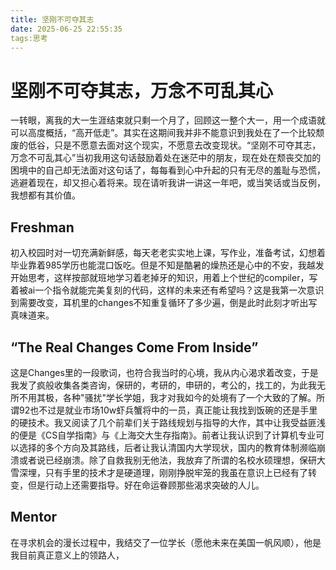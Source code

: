 ```yaml
---
title: 坚刚不可夺其志
date: 2025-06-25 22:55:35
tags:思考
---
```


# 坚刚不可夺其志，万念不可乱其心

一转眼，离我的大一生涯结束就只剩一个月了，回顾这一整个大一，用一个成语就可以高度概括，“高开低走”。其实在这期间我并非不能意识到我处在了一个比较颓废的低谷，只是不愿意去面对这个现实，不愿意去改变现状。“坚刚不可夺其志，万念不可乱其心”当初我用这句话鼓励着处在迷茫中的朋友，现在处在颓丧交加的困境中的自己却无法面对这句话了，每每看到心中升起的只有无尽的羞耻与恐慌，逃避着现在，却又担心着将来。现在请听我讲一讲这一年吧，或当笑话或当反例，我想都有其价值。

## Freshman

初入校园时对一切充满新鲜感，每天老老实实地上课，写作业，准备考试，幻想着毕业靠着985学历也能混口饭吃。但是不知是酷暑的燥热还是心中的不安，我越发开始思考，这样按部就班地学习着老掉牙的知识，用着上个世纪的compiler，写着被ai一个指令就能完美复刻的代码，这样的未来还有希望吗？这是我第一次意识到需要改变，耳机里的changes不知重复循环了多少遍，倒是此时此刻才听出写真味道来。

## “The Real Changes Come From Inside”

这是Changes里的一段歌词，也符合我当时的心境，我从内心渴求着改变，于是我发了疯般收集各类咨询，保研的，考研的，申研的，考公的，找工的，为此我无所不用其极，各种"骚扰"学长学姐，我才对我如今的处境有了一个大致的了解。所谓92也不过是就业市场10w虾兵蟹将中的一员，真正能让我找到饭碗的还是手里的硬技术。我又阅读了几个前辈们关于路线规划与指导的大作，其中让我受益匪浅的便是《CS自学指南》与《上海交大生存指南》。前者让我认识到了计算机专业可以选择的多个方向及其路线，后者让我认清国内大学现状，国内的教育体制濒临崩溃或者说已经崩溃。除了自救我别无他法，我放弃了所谓的名校水硕理想，保研大雪深埋，只有手里的技术才是硬道理，刚刚挣脱牢笼的我虽在意识上已经有了转变，但是行动上还需要指导。好在命运眷顾那些渴求突破的人儿。

## Mentor

在寻求机会的漫长过程中，我结交了一位学长（愿他未来在美国一帆风顺），他是我目前真正意义上的领路人，
